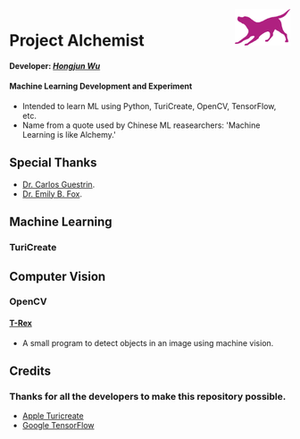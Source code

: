 <img align="right" src="https://github.com/Errrneist/Alchemist/blob/master/IMG/turi-logo.png" alt="University of Washington" width="100">

# Project Alchemist
#### Developer:  *[Hongjun Wu](https://github.com/Errrneist/Stargazer/blob/master/Documents/Resume-Github.pdf)*
#### Machine Learning Development and Experiment
* Intended to learn ML using Python, TuriCreate, OpenCV, TensorFlow, etc.
* Name from a quote used by Chinese ML reasearchers: 'Machine Learning is like Alchemy.'

## Special Thanks
* [Dr. Carlos Guestrin](https://www.cs.washington.edu/people/faculty/guestrin).
* [Dr. Emily B. Fox](https://homes.cs.washington.edu/~ebfox/).

## Machine Learning
### TuriCreate

## Computer Vision
### OpenCV
#### [T-Rex](https://github.com/Errrneist/Alchemist/tree/master/ImageRecognition/OpenCV/T-Rex)
* A small program to detect objects in an image using machine vision.

## Credits
### Thanks for all the developers to make this repository possible.
* [Apple Turicreate](https://github.com/apple/turicreate)
* [Google TensorFlow](https://www.tensorflow.org)
